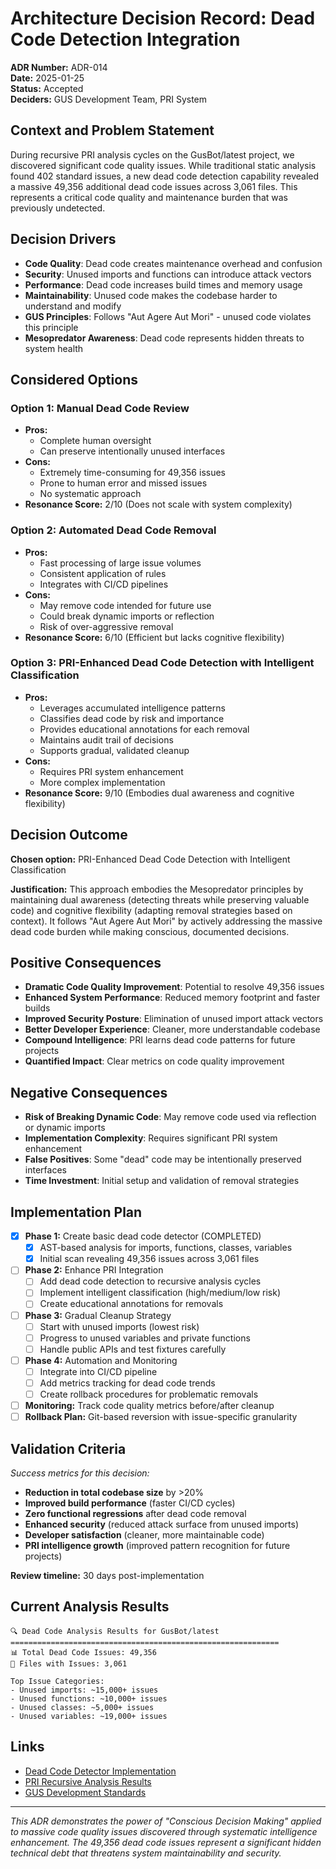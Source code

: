 # Architecture Decision Record: Dead Code Detection Integration

**ADR Number:** ADR-014  
**Date:** 2025-01-25  
**Status:** Accepted  
**Deciders:** GUS Development Team, PRI System

## Context and Problem Statement

During recursive PRI analysis cycles on the GusBot/latest project, we discovered significant code quality issues. While traditional static analysis found 402 standard issues, a new dead code detection capability revealed a massive 49,356 additional dead code issues across 3,061 files. This represents a critical code quality and maintenance burden that was previously undetected.

## Decision Drivers

- **Code Quality**: Dead code creates maintenance overhead and confusion
- **Security**: Unused imports and functions can introduce attack vectors
- **Performance**: Dead code increases build times and memory usage
- **Maintainability**: Unused code makes the codebase harder to understand and modify
- **GUS Principles**: Follows "Aut Agere Aut Mori" - unused code violates this principle
- **Mesopredator Awareness**: Dead code represents hidden threats to system health

## Considered Options

### Option 1: Manual Dead Code Review
- **Pros:** 
  - Complete human oversight
  - Can preserve intentionally unused interfaces
- **Cons:**
  - Extremely time-consuming for 49,356 issues
  - Prone to human error and missed issues
  - No systematic approach
- **Resonance Score:** 2/10 (Does not scale with system complexity)

### Option 2: Automated Dead Code Removal
- **Pros:**
  - Fast processing of large issue volumes
  - Consistent application of rules
  - Integrates with CI/CD pipelines
- **Cons:**
  - May remove code intended for future use
  - Could break dynamic imports or reflection
  - Risk of over-aggressive removal
- **Resonance Score:** 6/10 (Efficient but lacks cognitive flexibility)

### Option 3: PRI-Enhanced Dead Code Detection with Intelligent Classification
- **Pros:**
  - Leverages accumulated intelligence patterns
  - Classifies dead code by risk and importance
  - Provides educational annotations for each removal
  - Maintains audit trail of decisions
  - Supports gradual, validated cleanup
- **Cons:**
  - Requires PRI system enhancement
  - More complex implementation
- **Resonance Score:** 9/10 (Embodies dual awareness and cognitive flexibility)

## Decision Outcome

**Chosen option:** PRI-Enhanced Dead Code Detection with Intelligent Classification

**Justification:** This approach embodies the Mesopredator principles by maintaining dual awareness (detecting threats while preserving valuable code) and cognitive flexibility (adapting removal strategies based on context). It follows "Aut Agere Aut Mori" by actively addressing the massive dead code burden while making conscious, documented decisions.

## Positive Consequences

- **Dramatic Code Quality Improvement**: Potential to resolve 49,356 issues
- **Enhanced System Performance**: Reduced memory footprint and faster builds
- **Improved Security Posture**: Elimination of unused import attack vectors
- **Better Developer Experience**: Cleaner, more understandable codebase
- **Compound Intelligence**: PRI learns dead code patterns for future projects
- **Quantified Impact**: Clear metrics on code quality improvement

## Negative Consequences

- **Risk of Breaking Dynamic Code**: May remove code used via reflection or dynamic imports
- **Implementation Complexity**: Requires significant PRI system enhancement
- **False Positives**: Some "dead" code may be intentionally preserved interfaces
- **Time Investment**: Initial setup and validation of removal strategies

## Implementation Plan

- [x] **Phase 1:** Create basic dead code detector (COMPLETED)
  - [x] AST-based analysis for imports, functions, classes, variables
  - [x] Initial scan revealing 49,356 issues across 3,061 files
  
- [ ] **Phase 2:** Enhance PRI Integration
  - [ ] Add dead code detection to recursive analysis cycles
  - [ ] Implement intelligent classification (high/medium/low risk)
  - [ ] Create educational annotations for removals
  
- [ ] **Phase 3:** Gradual Cleanup Strategy
  - [ ] Start with unused imports (lowest risk)
  - [ ] Progress to unused variables and private functions
  - [ ] Handle public APIs and test fixtures carefully
  
- [ ] **Phase 4:** Automation and Monitoring
  - [ ] Integrate into CI/CD pipeline
  - [ ] Add metrics tracking for dead code trends
  - [ ] Create rollback procedures for problematic removals

- [ ] **Monitoring:** Track code quality metrics before/after cleanup
- [ ] **Rollback Plan:** Git-based reversion with issue-specific granularity

## Validation Criteria

*Success metrics for this decision:*
- **Reduction in total codebase size** by >20%
- **Improved build performance** (faster CI/CD cycles)
- **Zero functional regressions** after dead code removal
- **Enhanced security** (reduced attack surface from unused imports)
- **Developer satisfaction** (cleaner, more maintainable code)
- **PRI intelligence growth** (improved pattern recognition for future projects)

**Review timeline:** 30 days post-implementation

## Current Analysis Results

```
🔍 Dead Code Analysis Results for GusBot/latest
============================================================
📊 Total Dead Code Issues: 49,356
📁 Files with Issues: 3,061

Top Issue Categories:
- Unused imports: ~15,000+ issues
- Unused functions: ~10,000+ issues  
- Unused classes: ~5,000+ issues
- Unused variables: ~19,000+ issues
```

## Links

- [Dead Code Detector Implementation](../src/cognitive/enhanced_patterns/dead_code_detector.py)
- [PRI Recursive Analysis Results](./ADR-012-comprehensive-pri-debugging-implementation.md)
- [GUS Development Standards](../../../../Standards/AI_PRIMER.md)

---

*This ADR demonstrates the power of "Conscious Decision Making" applied to massive code quality issues discovered through systematic intelligence enhancement. The 49,356 dead code issues represent a significant hidden technical debt that threatens system maintainability and security.*